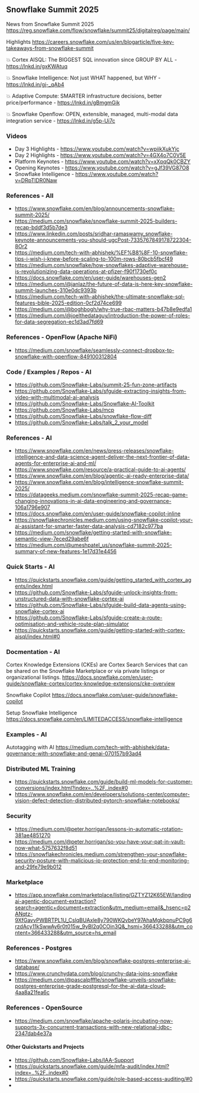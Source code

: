 ## Snowflake Summit 2025

News from Snowflake Summit 2025
https://reg.snowflake.com/flow/snowflake/summit25/digitalreg/page/main/

Highlights
https://careers.snowflake.com/us/en/blogarticle/five-key-takeaways-from-snowflake-summit

💥 Cortex AISQL: The BIGGEST SQL innovation since GROUP BY ALL - https://lnkd.in/gxKWAtuq

💥 Snowflake Intelligence: Not just WHAT happened, but WHY - https://lnkd.in/gj-_qAb4

💥 Adaptive Compute: SMARTER infrastructure decisions, better price/performance - https://lnkd.in/gBmgmGik

💥 Snowflake Openflow: OPEN, extensible, managed, multi-modal data integration service - https://lnkd.in/g5p-Ui7c


### Videos

* Day 3 Highlights - https://www.youtube.com/watch?v=wpiikXukYjc
* Day 2 Highlights - https://www.youtube.com/watch?v=4GX4o7C0V5E
* Platform Keynotes - https://www.youtube.com/watch?v=xXpqQk0CBZY
* Opening Keynotes - https://www.youtube.com/watch?v=gJf39VG87O8
* Snowflake Intelligence - https://www.youtube.com/watch?v=DRpTIDR0Naw

### References - All

* https://www.snowflake.com/en/blog/announcements-snowflake-summit-2025/
* https://medium.com/snowflake/snowflake-summit-2025-builders-recap-bddf3d5b7de3
* https://www.linkedin.com/posts/sridhar-ramaswamy_snowflake-keynote-announcements-you-should-ugcPost-7335767849178722304-8Or2
* https://medium.com/tech-with-abhishek/%EF%B8%8F-10-snowflake-tips-i-wish-i-knew-before-scaling-to-100m-rows-80bcb5fbcf49
* https://medium.com/snowflake/how-snowflakes-adaptive-warehouse-is-revolutionizing-data-operations-at-pfizer-f90f1730ef0c
* https://docs.snowflake.com/en/user-guide/warehouses-gen2
* https://medium.com/@janlaz/the-future-of-data-is-here-key-snowflake-summit-launches-310e0dc9393b
* https://medium.com/tech-with-abhishek/the-ultimate-snowflake-sql-features-bible-2025-edition-0cf2d74ce699
* https://medium.com/@boghbogh/why-true-rbac-matters-b47b8e9edfa1
* https://medium.com/@joelthedataguy/introduction-the-power-of-roles-for-data-segregation-ec1d3ad7fd69


### References - OpenFlow (Apache NiFi)

* https://medium.com/snowflake/seamlessly-connect-dropbox-to-snowflake-with-openflow-849100312804

  
### Code / Examples / Repos - AI

* https://github.com/Snowflake-Labs/summit-25-fun-zone-artifacts
* https://github.com/Snowflake-Labs/sfguide-extracting-insights-from-video-with-multimodal-ai-analysis
* https://github.com/Snowflake-Labs/Snowflake-AI-Toolkit
* https://github.com/Snowflake-Labs/mcp
* https://github.com/Snowflake-Labs/snowflake-flow-diff
* https://github.com/Snowflake-Labs/talk_2_your_model

### References - AI

* https://www.snowflake.com/en/news/press-releases/snowflake-intelligence-and-data-science-agent-deliver-the-next-frontier-of-data-agents-for-enterprise-ai-and-ml/
* https://www.snowflake.com/resource/a-practical-guide-to-ai-agents/
* https://www.snowflake.com/en/blog/agentic-ai-ready-enterprise-data/
* https://www.snowflake.com/en/blog/intelligence-snowflake-summit-2025/
* https://datageeks.medium.com/snowflake-summit-2025-recap-game-changing-innovations-in-ai-data-engineering-and-governance-106a1796e907
* https://docs.snowflake.com/en/user-guide/snowflake-copilot-inline
* https://snowflakechronicles.medium.com/using-snowflake-copilot-your-ai-assistant-for-smarter-faster-data-analysis-cd7182c977ba
* https://medium.com/snowflake/getting-started-with-snowflake-semantic-view-7eced29abe6f
* https://medium.com/@umeshpatel_us/snowflake-summit-2025-summary-of-new-features-1e17d31e4456

### Quick Starts - AI

* https://quickstarts.snowflake.com/guide/getting_started_with_cortex_agents/index.html
* https://github.com/Snowflake-Labs/sfguide-unlock-insights-from-unstructured-data-with-snowflake-cortex-ai
* https://github.com/Snowflake-Labs/sfguide-build-data-agents-using-snowflake-cortex-ai
* https://github.com/Snowflake-Labs/sfguide-create-a-route-optimisation-and-vehicle-route-plan-simulator
* https://quickstarts.snowflake.com/guide/getting-started-with-cortex-aisql/index.html#0

### Docmentation - AI

Cortex Knowledge Extensions (CKEs) are Cortex Search Services that can be shared on the Snowflake Marketplace or via private listings or organizational listings.
https://docs.snowflake.com/en/user-guide/snowflake-cortex/cortex-knowledge-extensions/cke-overview

Snowflake Copilot
https://docs.snowflake.com/user-guide/snowflake-copilot

Setup Snowflake Intelligence
https://docs.snowflake.com/en/LIMITEDACCESS/snowflake-intelligence


### Examples - AI

Autotagging with AI
https://medium.com/tech-with-abhishek/data-governance-with-snowflake-and-genai-070157b93ad4

### Distributed ML Training

* https://quickstarts.snowflake.com/guide/build-ml-models-for-customer-conversions/index.html?index=..%2F..index#0
* https://www.snowflake.com/en/developers/solutions-center/computer-vision-defect-detection-distributed-pytorch-snowflake-notebooks/


### Security

* https://medium.com/@peter.horrigan/lessons-in-automatic-rotation-381ae4851270
* https://medium.com/@peter.horrigan/so-you-have-your-pat-in-vault-now-what-5757632f8d51
* https://snowflakechronicles.medium.com/strengthen-your-snowflake-security-posture-with-malicious-ip-protection-end-to-end-monitoring-and-29fe79e9b012


### Marketplace 

* https://app.snowflake.com/marketplace/listing/GZTYZ12K65EW/landingai-agentic-document-extraction?search=agentic+document+extraction&utm_medium=email&_hsenc=p2ANqtz-9XfGavvPWBRTPL1U_CslqBUAxle8y790WKQvbeY97AhaMgkbpnuPC9g6rzdAcy11kSwwAy6r0t015w_9yBI2q0COin3Q&_hsmi=366433288&utm_content=366433288&utm_source=hs_email

### References - Postgres

* https://www.snowflake.com/en/blog/snowflake-postgres-enterprise-ai-database/
* https://www.crunchydata.com/blog/crunchy-data-joins-snowflake
* https://medium.com/@pascalpfffle/snowflake-unveils-snowflake-postgres-enterprise-grade-postgresql-for-the-ai-data-cloud-4aa8a21fea6c
  
### References - OpenSource

* https://medium.com/snowflake/apache-polaris-incubating-now-supports-3x-concurrent-transactions-with-new-relational-jdbc-2347dab4e37a

#### Other Quickstarts and Projects

* https://github.com/Snowflake-Labs/IAA-Support
* https://quickstarts.snowflake.com/guide/mfa-audit/index.html?index=..%2F..index#0
* https://quickstarts.snowflake.com/guide/role-based-access-auditing/#0
* 
